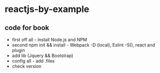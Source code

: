 # reactjs-by-example

## code for book
- first off all - install Node.js and NPM
- second npm init && install - Webpack -D (local), Eslint -S(), react and plugin
- add lib (Jquery && Bootstrap)
- config all - add .files
- check version
